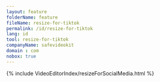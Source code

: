 ```yaml
---
layout: feature
folderName: feature
fileName: resize-for-tiktok
permalink: /id/resize-for-tiktok
lang: id
tool: resize-for-tiktok
companyName: safevideokit
domain : com
nobox: true
---
```


{% include VideoEditorIndex/resizeForSocialMedia.html %}

   